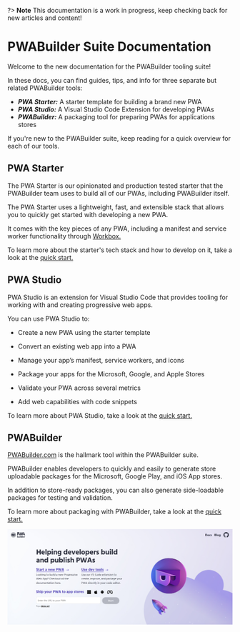 ?> **Note** This documentation is a work in progress, keep checking back for new articles and content!

# PWABuilder Suite Documentation

Welcome to the new documentation for the PWABuilder tooling suite! 

In these docs, you can find guides, tips, and info for three separate but related PWABuilder tools:

* ***PWA Starter:*** A starter template for building a brand new PWA
* ***PWA Studio:*** A Visual Studio Code Extension for developing PWAs
* ***PWABuilder:*** A packaging tool for preparing PWAs for applications stores

If you're new to the PWABuilder suite, keep reading for a quick overview for each of our tools.

## PWA Starter 

The PWA Starter is our opinionated and production tested starter that the PWABuilder team uses to build all of our PWAs, including PWABuilder itself. 

The PWA Starter uses a lightweight, fast, and extensible stack that allows you to quickly get started with developing a new PWA. 

It comes with the key pieces of any PWA, including a manifest and service worker functionality through [Workbox.](https://developers.google.com/web/tools/workbox/)

To learn more about the starter's tech stack and how to develop on it, take a look at the [quick start.](/starter/quick-start)

## PWA Studio

PWA Studio is an extension for Visual Studio Code that provides tooling for working with and creating progressive web apps.

You can use PWA Studio to:

* Create a new PWA using the starter template
  
* Convert an existing web app into a PWA
  
* Manage your app’s manifest, service workers, and icons
  
* Package your apps for the Microsoft, Google, and Apple Stores
  
* Validate your PWA across several metrics
  
* Add web capabilities with code snippets

To learn more about PWA Studio, take a look at the [quick start.](/studio/quick-start)

## PWABuilder

[PWABuilder.com](https://www.pwabuilder.com/) is the hallmark tool within the PWABuilder suite. 

PWABuilder enables developers to quickly and easily to generate store uploadable packages for the Microsoft, Google Play, and iOS App stores. 

In addition to store-ready packages, you can also generate side-loadable packages for testing and validation.

To learn more about packaging with PWABuilder, take a look at the [quick start.](/builder/quick-start)

<div class="docs-image">
   <img src="assets/PWABuilder.png" alt="PWABuilder.com landing page" />
</div>
